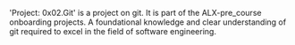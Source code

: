 'Project: 0x02.Git' is a project on git.
It is part of the ALX-pre_course onboarding projects.
A foundational knowledge and clear understanding of git required to excel in the field of software engineering.
